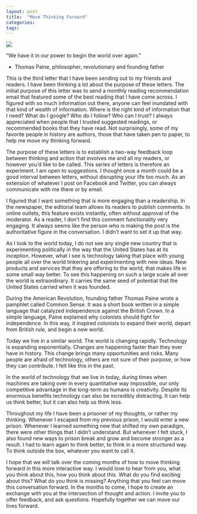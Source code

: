 ```yaml
---
layout: post
title:  "Move Thinking Forward"
categories: 
tags: 
---
```


![](https://cdn-images-1.medium.com/max/1600/1*uDWHiablfM-uLHf_2XOdKg.jpeg)

“We have it in our power to begin the world over again.”  
- Thomas Paine, philosopher, revolutionary and founding father

This is the third letter that I have been sending out to my friends and readers. I have been thinking a lot about the purpose of these letters. The initial purpose of this letter was to send a monthly reading recommendation email that featured some of the best reading that I have come across. I figured with so much information out there, anyone can feel inundated with that kind of wealth of information. Where is the right kind of information that I need? What do I google? Who do I follow? Who can I trust? I always appreciated when people that I trusted suggested readings, or recommended books that they have read. Not surprisingly, some of my favorite people in history are authors, those that have taken pen to paper, to help me move my thinking forward.

The purpose of these letters is to establish a two-way feedback loop between thinking and action that involves me and all my readers, or however you’d like to be called. This series of letters is therefore an experiment. I am open to suggestions. I thought once a month could be a good interval between letters, without disrupting your life too much. As an extension of whatever I post on Facebook and Twitter, you can always communicate with me there or by email.

I figured that I want something that is more engaging than a readership. In the newspaper, the editorial team allows its readers to publish comments. In online outlets, this feature exists instantly, often without approval of the moderator. As a reader, I don’t find this comment functionality very engaging. It always seems like the person who is making the post is the authoritative figure in the conversation. I didn’t want to set it up that way.

As I look to the world today, I do not see any single new country that is experimenting politically in the way that the United States has at its inception. However, what I see is technology taking that place with young people all over the world tinkering and experimenting with new ideas. New products and services that they are offering to the world, that makes life in some small way better. To see this happening on such a large scale all over the world is extraordinary. It carries the same seed of potential that the United States carried when it was founded.

During the American Revolution, founding father Thomas Paine wrote a pamphlet called Common Sense. It was a short book written in a simple language that catalyzed independence against the British Crown. In a simple language, Paine explained why colonists should fight for independence. In this way, it inspired colonists to expand their world, depart from British rule, and begin a new world.

Today we live in a similar world. The world is changing rapidly. Technology is expanding exponentially. Changes are happening faster than they ever have in history. This change brings many opportunities and risks. Many people are afraid of technology, others are not sure of their purpose, or how they can contribute. I felt like this in the past.

In the world of technology that we live in today, during times when machines are taking over in every quantitative way impossible, our only competitive advantage in the long-term as humans is creativity. Despite its enormous benefits technology can also be incredibly distracting. It can help us think better, but it can also help us think less.

Throughout my life I have been a prisoner of my thoughts, or rather my thinking. Whenever I escaped from my previous prison, I would enter a new prison. Whenever I learned something new that shifted my own paradigm, there were other things that I didn’t understand. But whenever I felt stuck, I also found new ways to prison break and grow and become stronger as a result. I had to learn again to think better, to think in a more structured way. To think outside the box, whatever you want to call it.

I hope that we will talk over the coming months of how to move thinking forward in this more interactive way. I would love to hear from you, what you think about this, how you think about this. What do you find exciting about this? What do you think is missing? Anything that you feel can move this conversation forward. In the months to come, I hope to create an exchange with you at the intersection of thought and action. I invite you to offer feedback, and ask questions. Hopefully together we can move our lives forward.
